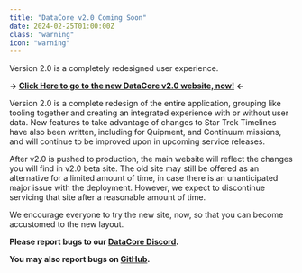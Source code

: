 ```yaml
---
title: "DataCore v2.0 Coming Soon"
date: 2024-02-25T01:00:00Z
class: "warning"
icon: "warning"
---
```

Version 2.0 is a completely redesigned user experience.

**&rarr; [Click Here to go to the new DataCore v2.0 website, now!](https://beta.datacore.app) &larr;**

Version 2.0 is a complete redesign of the entire application, grouping like tooling together and creating an integrated experience
with or without user data. New features to take advantage of changes to Star Trek Timelines have also been written, including for Quipment, and Continuum missions, and will continue to be improved upon in upcoming service releases.

After v2.0 is pushed to production, the main website will reflect the changes you will find in v2.0 beta site. The old site may still be offered as an alternative for a limited amount of time, in case there is an unanticipated major issue with the deployment. However, we expect to discontinue servicing that site after a reasonable amount of time.

We encourage everyone to try the new site, now, so that you can become accustomed to the new layout.

**Please report bugs to our [DataCore Discord](https://discord.gg/2SY8W7Aeme).**

**You may also report bugs on [GitHub](https://github.com/stt-datacore/website/issues).**

